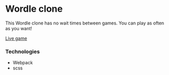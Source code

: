 # Wordle clone
This Wordle clone has no wait times between games. You can play as often as you want! 

[Live game](https://ben-casson.github.io/Woordle/)

### Technologies
- Webpack
- scss
